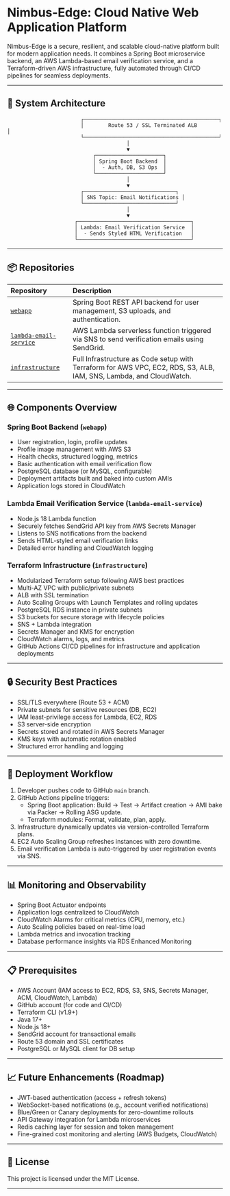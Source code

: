 # Nimbus-Edge: Cloud Native Web Application Platform

Nimbus-Edge is a secure, resilient, and scalable cloud-native platform built for modern application needs. It combines a Spring Boot microservice backend, an AWS Lambda-based email verification service, and a Terraform-driven AWS infrastructure, fully automated through CI/CD pipelines for seamless deployments.

---

## 🧱 System Architecture

```
                        ┌────────────────────────────────────────────┐
                        │        Route 53 / SSL Terminated ALB        │
                        └────────────────────────────────────────────┘
                                       │
                                       ▼
                            ┌──────────────────────┐
                            │ Spring Boot Backend  │
                            │  - Auth, DB, S3 Ops  │
                            └──────────────────────┘
                                       │
                                       ▼
                        ┌──────────────────────────────┐
                        │ SNS Topic: Email Notifications │
                        └──────────────────────────────┘
                                       │
                                       ▼
                      ┌─────────────────────────────────────┐
                      │ Lambda: Email Verification Service  │
                      │  - Sends Styled HTML Verification   │
                      └─────────────────────────────────────┘
```

---

## 📦 Repositories

| Repository | Description |
|:-----------|:------------|
| [`webapp`](./webapp/README.md) | Spring Boot REST API backend for user management, S3 uploads, and authentication. |
| [`lambda-email-service`](./lambda-email-service/README.md) | AWS Lambda serverless function triggered via SNS to send verification emails using SendGrid. |
| [`infrastructure`](./infrastructure/README.md) | Full Infrastructure as Code setup with Terraform for AWS VPC, EC2, RDS, S3, ALB, IAM, SNS, Lambda, and CloudWatch. |

---

## 🌐 Components Overview

### Spring Boot Backend (`webapp`)
- User registration, login, profile updates
- Profile image management with AWS S3
- Health checks, structured logging, metrics
- Basic authentication with email verification flow
- PostgreSQL database (or MySQL, configurable)
- Deployment artifacts built and baked into custom AMIs
- Application logs stored in CloudWatch

### Lambda Email Verification Service (`lambda-email-service`)
- Node.js 18 Lambda function
- Securely fetches SendGrid API key from AWS Secrets Manager
- Listens to SNS notifications from the backend
- Sends HTML-styled email verification links
- Detailed error handling and CloudWatch logging

### Terraform Infrastructure (`infrastructure`)
- Modularized Terraform setup following AWS best practices
- Multi-AZ VPC with public/private subnets
- ALB with SSL termination
- Auto Scaling Groups with Launch Templates and rolling updates
- PostgreSQL RDS instance in private subnets
- S3 buckets for secure storage with lifecycle policies
- SNS + Lambda integration
- Secrets Manager and KMS for encryption
- CloudWatch alarms, logs, and metrics
- GitHub Actions CI/CD pipelines for infrastructure and application deployments

---

## 🔒 Security Best Practices

- SSL/TLS everywhere (Route 53 + ACM)
- Private subnets for sensitive resources (DB, EC2)
- IAM least-privilege access for Lambda, EC2, RDS
- S3 server-side encryption
- Secrets stored and rotated in AWS Secrets Manager
- KMS keys with automatic rotation enabled
- Structured error handling and logging

---

## 🚀 Deployment Workflow

1. Developer pushes code to GitHub `main` branch.
2. GitHub Actions pipeline triggers:
   - Spring Boot application: Build → Test → Artifact creation → AMI bake via Packer → Rolling ASG update.
   - Terraform modules: Format, validate, plan, apply.
3. Infrastructure dynamically updates via version-controlled Terraform plans.
4. EC2 Auto Scaling Group refreshes instances with zero downtime.
5. Email verification Lambda is auto-triggered by user registration events via SNS.

---

## 📊 Monitoring and Observability

- Spring Boot Actuator endpoints
- Application logs centralized to CloudWatch
- CloudWatch Alarms for critical metrics (CPU, memory, etc.)
- Auto Scaling policies based on real-time load
- Lambda metrics and invocation tracking
- Database performance insights via RDS Enhanced Monitoring

---

## 📋 Prerequisites

- AWS Account (IAM access to EC2, RDS, S3, SNS, Secrets Manager, ACM, CloudWatch, Lambda)
- GitHub account (for code and CI/CD)
- Terraform CLI (v1.9+)
- Java 17+
- Node.js 18+
- SendGrid account for transactional emails
- Route 53 domain and SSL certificates
- PostgreSQL or MySQL client for DB setup

---

## 📈 Future Enhancements (Roadmap)

- JWT-based authentication (access + refresh tokens)
- WebSocket-based notifications (e.g., account verified notifications)
- Blue/Green or Canary deployments for zero-downtime rollouts
- API Gateway integration for Lambda microservices
- Redis caching layer for session and token management
- Fine-grained cost monitoring and alerting (AWS Budgets, CloudWatch)

---

## 📜 License

This project is licensed under the MIT License.

---

